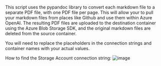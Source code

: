 This script uses the pypandoc library to convert each markdown file to a separate PDF file, with one PDF file per page. This will allow your to pull your markdown files from places like Github and use them within Azure OpenAI. The resulting PDF files are uploaded to the destination container using the Azure Blob Storage SDK, and the original markdown files are deleted from the source container. 

You will need to replace the placeholders in the connection strings and container names with your actual values.

How to find the Storage Account connection string:
![image](https://github.com/DarrenTurchiarelli/azure-search-openai-demo/assets/107463700/411eb9b4-68d7-4105-9223-e9b6900e3021)
